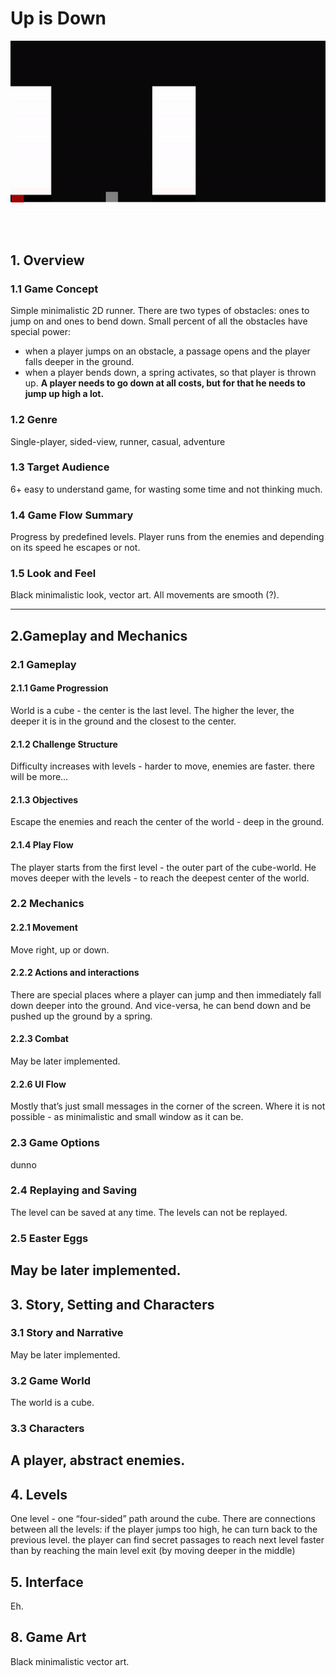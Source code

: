 # Up is Down

![demo](https://github.com/oleksadobush/Up_is_Down/blob/master/files/demo.gif)

## 1. Overview

### 1.1 Game Concept
Simple minimalistic 2D runner. 
There are two types of obstacles: ones to jump on and ones to bend down. Small percent of all the obstacles have special power:
- when a player jumps on an obstacle, a passage opens and the player falls deeper in the ground.
- when a player bends down, a spring activates, so that player is thrown up.
__A player needs to go down at all costs, but for that he needs to jump up high a lot.__


### 1.2 Genre
Single-player, sided-view, runner, casual, adventure

### 1.3 Target Audience
6+ easy to understand game, for wasting some time and not thinking much.

### 1.4 Game Flow Summary
Progress by predefined levels. Player runs from the enemies and depending on its speed he escapes or not.

### 1.5 Look and Feel
Black minimalistic look, vector art. All movements are smooth (?). 

----

## 2.Gameplay and Mechanics

### 2.1 Gameplay

#### 2.1.1 Game Progression
World is a cube - the center is the last level. The higher the lever, the deeper it is in the ground and the closest to the center.

#### 2.1.2 Challenge Structure
Difficulty increases with levels - harder to move, enemies are faster.
there will be more…

#### 2.1.3 Objectives
Escape the enemies and reach the center of the world - deep in the ground.

#### 2.1.4 Play Flow
The player starts from the first level - the outer part of the cube-world. He moves deeper with the levels - to reach the deepest center of the world.

### 2.2 Mechanics
#### 2.2.1 Movement
Move right, up or down.

#### 2.2.2 Actions and interactions
There are special places where a player can jump and then immediately fall down deeper into the ground. And vice-versa, he can bend down and be pushed up the ground by a spring.

#### 2.2.3 Combat
May be later implemented.

#### 2.2.6 UI Flow
Mostly that’s just small messages in the corner of the screen. Where it is not possible - as minimalistic and small window as it can be.

### 2.3 Game Options
dunno

### 2.4 Replaying and Saving
The level can be saved at any time. The levels can not be replayed.

### 2.5 Easter Eggs
May be later implemented.
-----
## 3. Story, Setting and Characters
### 3.1 Story and Narrative
May be later implemented.

### 3.2 Game World
The world is a cube.

### 3.3 Characters
A player, abstract enemies.
----
## 4. Levels
One level - one “four-sided” path around the cube.
There are connections between all the levels:
if the player jumps too high, he can turn back to the previous level.
the player can find secret passages to reach next level faster than by reaching the main level exit (by moving deeper in the middle)

## 5. Interface
Eh.

## 8. Game Art
Black minimalistic vector art.







